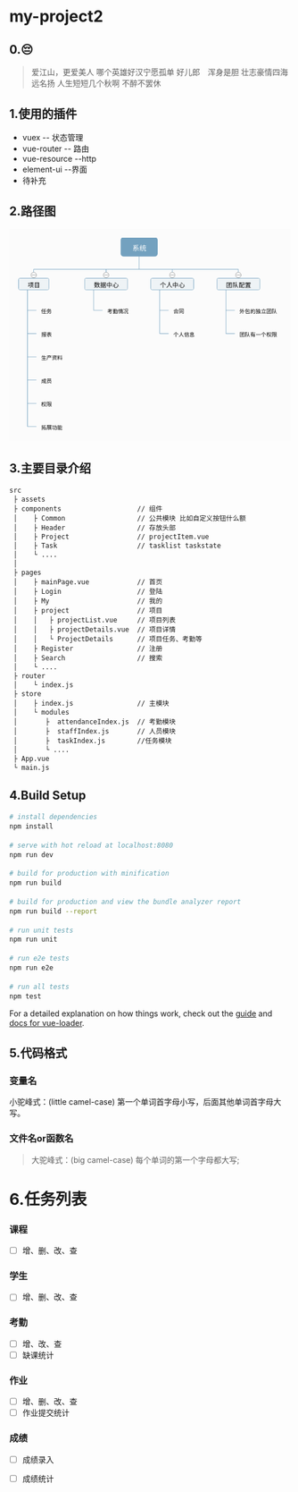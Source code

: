 # my-project2


## 0.😔
> 爱江山，更爱美人 
> 哪个英雄好汉宁愿孤单 
> 好儿郎　浑身是胆 
> 壮志豪情四海远名扬 
> 人生短短几个秋啊 
> 不醉不罢休
## 1.使用的插件

- vuex          -- 状态管理
- vue-router    -- 路由
- vue-resource  --http
- element-ui    --界面
- 待补充   

## 2.路径图
![吖儿](./display/系统.png)

## 3.主要目录介绍
```
src
 ├ assets
 ├ components                   // 组件
 │    ├ Common                  // 公共模块 比如自定义按钮什么额
 │    ├ Header                  // 存放头部
 │    ├ Project                 // projectItem.vue
 │    ├ Task                    // tasklist taskstate
 │    └ ....
 │
 ├ pages
 │    ├ mainPage.vue            // 首页
 │    ├ Login                   // 登陆
 │    ├ My                      // 我的
 │    ├ project                 // 项目
 │    │   ├ projectList.vue     // 项目列表
 │    │   ├ projectDetails.vue  // 项目详情
 │    │   └ ProjectDetails      // 项目任务、考勤等
 │    ├ Register                // 注册
 │    ├ Search                  // 搜索
 │    └ ....
 ├ router
 │    └ index.js
 ├ store
 │    ├ index.js                // 主模块
 │    └ modules
 │       ├  attendanceIndex.js  // 考勤模块
 │       ├  staffIndex.js       // 人员模块
 │       ├  taskIndex.js        //任务模块
 │       └ ....
 ├ App.vue
 └ main.js
```

## 4.Build Setup

``` bash
# install dependencies
npm install

# serve with hot reload at localhost:8080
npm run dev

# build for production with minification
npm run build

# build for production and view the bundle analyzer report
npm run build --report

# run unit tests
npm run unit

# run e2e tests
npm run e2e

# run all tests
npm test
```

For a detailed explanation on how things work, check out the [guide](http://vuejs-templates.github.io/webpack/) and [docs for vue-loader](http://vuejs.github.io/vue-loader).

## 5.代码格式
### 变量名
 小驼峰式：(little camel-case)
 第一个单词首字母小写，后面其他单词首字母大写。

### 文件名or函数名
> 大驼峰式：(big camel-case)
每个单词的第一个字母都大写;

# 6.任务列表

### 课程
- [ ] 增、删、改、查

### 学生
- [ ] 增、删、改、查
### 考勤
- [ ] 增、改、查
- [ ] 缺课统计
### 作业
- [ ] 增、删、改、查
- [ ] 作业提交统计
### 成绩
- [ ] 成绩录入
- [ ] 成绩统计




